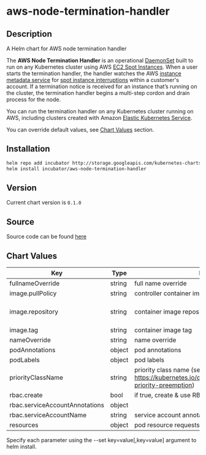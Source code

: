 

aws-node-termination-handler
============================

## Description

A Helm chart for AWS node termination handler

The **AWS Node Termination Handler** is an operational [DaemonSet](https://kubernetes.io/docs/concepts/workloads/controllers/daemonset/)
built to run on any Kubernetes cluster using AWS [EC2 Spot Instances](https://aws.amazon.com/ec2/spot/).
When a user starts the termination handler, the handler watches the AWS [instance metadata service](https://docs.aws.amazon.com/AWSEC2/latest/UserGuide/ec2-instance-metadata.html)
for [spot instance interruptions](https://docs.aws.amazon.com/AWSEC2/latest/UserGuide/spot-interruptions.html) within a customer's account.
If a termination notice is received for an instance that’s running on the cluster, the termination handler begins a multi-step cordon and drain process for the node.

You can run the termination handler on any Kubernetes cluster running on AWS,
including clusters created with Amazon [Elastic Kubernetes Service](https://docs.aws.amazon.com/eks/latest/userguide/what-is-eks.html).

You can override default values, see [Chart Values](#chart-values) section.

## Installation

```bash
helm repo add incubator http://storage.googleapis.com/kubernetes-charts-incubator
helm install incubator/aws-node-termination-handler
```

## Version

Current chart version is `0.1.0`

## Source

Source code can be found [here](https://github.com/aws/aws-node-termination-handler)



## Chart Values


| Key | Type | Description | Default |
|-----|------|-------------|---------|
| fullnameOverride | string | full name override | `""` |
| image.pullPolicy | string | controller container image pull policy | `"IfNotPresent"` |
| image.repository | string | container image repository | `"amazon/aws-node-termination-handler"` |
| image.tag | string | container image tag | `"v1.0.0"` |
| nameOverride | string | name override | `""` |
| podAnnotations | object | pod annotations | `{}` |
| podLabels | object | pod labels | `{}` |
| priorityClassName | string | priority class name (see https://kubernetes.io/docs/concepts/configuration/pod-priority-preemption) | `""` |
| rbac.create | bool | if true, create & use RBAC resources | `true` |
| rbac.serviceAccountAnnotations | object |  | `{}` |
| rbac.serviceAccountName | string | service account annotations | `"default"` |
| resources | object | pod resource requests & limits | `{}` |


Specify each parameter using the --set key=value[,key=value] argument to helm install.
